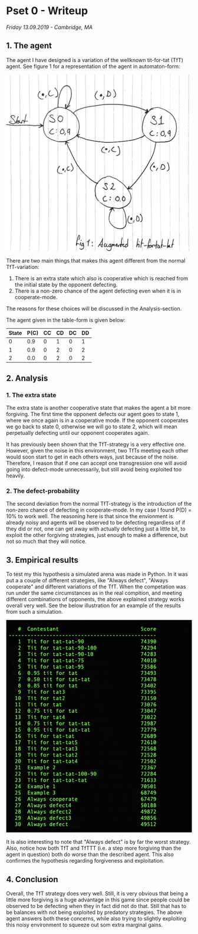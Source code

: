 # Pset 0 - Writeup

_Friday 13.09.2019 - Cambridge, MA_

## 1. The agent

The agent I have designed is a variation of the wellknown tit-for-tat (TfT) agent. See figure 1 for a representation of the agent in automaton-form:

![Automaton-representation of agent](https://github.com/ankile/cs136/blob/master/P0%20-%20Prisoners'%20dilemma/img/agent.jpeg)

There are two main things that makes this agent different from the normal TfT-variation:
1. There is an extra state which also is cooperative which is reached from the initial state by the opponent defecting.
2. There is a non-zero chance of the agent defecting even when it is in cooperate-mode.

The reasons for these choices will be discussed in the Analysis-section.

The agent given in the table-form is given below:

| State | P(C) | CC | CD | DC | DD |
|-------|------|----|----|----|----|
| 0     | 0.9  | 0  | 1  | 0  | 1  |
| 1     | 0.9  | 0  | 2  | 0  | 2  |
| 2     | 0.0  | 0  | 2  | 0  | 2  |


## 2. Analysis

### 1. The extra state

The extra state is another cooperative state that makes the agent a bit more forgiving. The first time the opponent defects our agent goes to state 1, where we once again is in a cooperative mode. If the opponent cooperates we go back to state 0, otherwise we will go to state 2, which will mean perpetually defecting until our opponent cooperates again.

It has previously been shown that the TfT-strategy is a very effective one. However, given the noise in this environment, two TfTs meeting each other would soon start to get in each others ways, just because of the noise. Therefore, I reason that if one can accept one transgression one will avoid going into defect-mode unnecessarily, but still avoid being exploited too heavily.

### 2. The defect-probability

The second deviation from the normal TfT-strategy is the introduction of the non-zero chance of defecting in cooperate-mode. In my case I found P(D) = 10% to work well. The reasoning here is that since the envionment is already noisy and agents will be observed to be defecting regardless of if they did or not, one can get away with actually defecting just a little bit, to exploit the other forgiving strategies, just enough to make a difference, but not so much that they will notice.

## 3. Empirical results

To test my this hypothesis a simulated arena was made in Python. In it was put a a couple of different strategies, like "Always defect", "Always cooperate" and different variations of the TfT. When the competation was run under the same circumstances as in the real compition, and meeting different combinations of opponents, the above explained strategy works overall very well. See the below illustration for an example of the results from such a simulation.

![A selfmade simulation of different agents show promising results](https://github.com/ankile/cs136/blob/master/P0%20-%20Prisoners'%20dilemma/img/empirical_results.png)

It is also interesting to note that "Always defect" is by far the worst strategy. Also, notice how both TfT and TfTTT (i.e. a step more forgiving than the agent in question) both do worse than the described agent. This also confirmes the hypothesis regarding forgiveness and exploitation.

## 4. Conclusion

Overall, the TfT strategy does very well. Still, it is very obvious that being a little more forgiving is a huge advantage in this game since people could be observed to be defecting when they in fact did not do that. Still that has to be balances with not being exploited by predatory strategies. The above agent answers both these concerns, while also trying to slightly exploiting this noisy environment to squeeze out som extra marginal gains.

